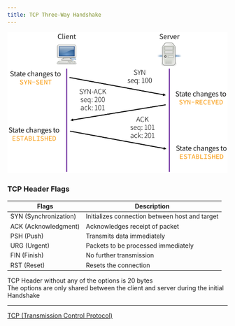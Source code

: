 ```yaml
---
title: TCP Three-Way Handshake
---
```


![Three Way Handshake|450](../../images/three_way_handshake.png)

### TCP Header Flags

| Flags                 | Description                                    |
| --------------------- | ---------------------------------------------- |
| SYN (Synchronization) | Initializes connection between host and target |
| ACK (Acknowledgment)  | Acknowledges receipt of packet                 |
| PSH (Push)            | Transmits data immediately                     |
| URG (Urgent)          | Packets to be processed immediately            |
| FIN (Finish)          | No further transmission                        |
| RST (Reset)           | Resets the connection                          |

TCP Header without any of the options is 20 bytes  
The options are only shared between the client and server during the initial Handshake

---

[TCP (Transmission Control Protocol)](../../../Networking/TCP-IP%20Layers/4%20-%20Transport%20Layer%20Protocols/TCP%20%28Transmission%20Control%20Protocol%29.md)